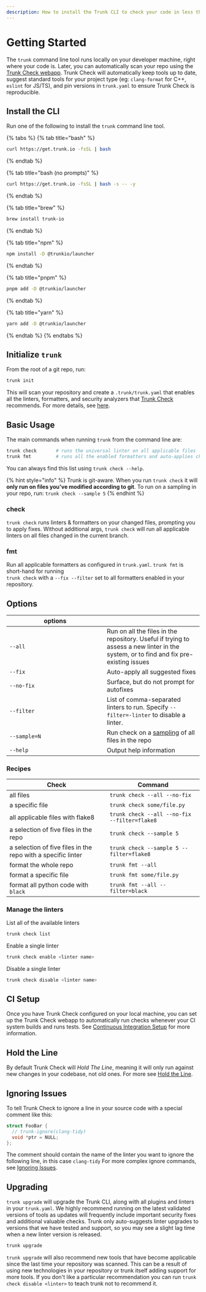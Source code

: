 ```yaml
---
description: How to install the Trunk CLI to check your code in less than 60 seconds.
---
```


# Getting Started

The `trunk` command line tool runs locally on your developer machine, right where your code is. Later, you can automatically scan your repo using the [Trunk Check webapp](check-cloud-ci-integration/). Trunk Check will automatically keep tools up to date, suggest standard tools for your project type (eg: `clang-format` for C++, `eslint` for JS/TS), and pin versions in `trunk.yaml` to ensure Trunk Check is reproducible.

## Install the CLI

Run one of the following to install the `trunk` command line tool.

{% tabs %}
{% tab title="bash" %}

```bash
curl https://get.trunk.io -fsSL | bash
```

{% endtab %}

{% tab title="bash (no prompts)" %}

```bash
curl https://get.trunk.io -fsSL | bash -s -- -y
```

{% endtab %}

{% tab title="brew" %}

```bash
brew install trunk-io
```

{% endtab %}

{% tab title="npm" %}

```bash
npm install -D @trunkio/launcher
```

{% endtab %}

{% tab title="pnpm" %}

```bash
pnpm add -D @trunkio/launcher
```

{% endtab %}

{% tab title="yarn" %}

```bash
yarn add -D @trunkio/launcher
```

{% endtab %}
{% endtabs %}

## Initialize `trunk`

From the root of a git repo, run:

```bash
trunk init
```

This will scan your repository and create a `.trunk/trunk.yaml` that enables all the linters, formatters, and security analyzers that [Trunk Check](./) recommends. For more details, see [here](advanced-setup/cli/init-in-a-git-repo.md).

## Basic Usage

The main commands when running `trunk` from the command line are:

```bash
trunk check       # runs the universal linter on all applicable files
trunk fmt         # runs all the enabled formatters and auto-applies changes
```

You can always find this list using `trunk check --help`.

{% hint style="info" %}
Trunk is git-aware. When you run `trunk check` it will **only run on files you've modified according to git**. To run on a sampling in your repo, run: `trunk check --sample 5`
{% endhint %}

### check

`trunk check` runs linters & formatters on your changed files, prompting you to apply fixes. Without additional args, `trunk check` will run all applicable linters on all files changed in the current branch.

### fmt

Run all applicable formatters as configured in `trunk.yaml`. `trunk fmt` is short-hand for running\
`trunk check` with a `--fix --filter` set to all formatters enabled in your repository.

## Options

<table><thead><tr><th width="238">options</th><th></th></tr></thead><tbody><tr><td><code>--all</code></td><td>Run on all the files in the repository. Useful if trying to assess a new linter in the system, or to find and fix pre-existing issues</td></tr><tr><td><code>--fix</code></td><td>Auto-apply all suggested fixes</td></tr><tr><td><code>--no-fix</code></td><td>Surface, but do not prompt for autofixes</td></tr><tr><td><code>--filter</code></td><td>List of comma-separated linters to run. Specify <code>--filter=-linter</code> to disable a linter.</td></tr><tr><td><code>--sample=N</code></td><td>Run check on a <a href="usage.md#sample">sampling</a> of all files in the repo</td></tr><tr><td><code>--help</code></td><td>Output help information</td></tr></tbody></table>

### Recipes

| Check                                                        | Command                                      |
| ------------------------------------------------------------ | -------------------------------------------- |
| all files                                                    | `trunk check --all --no-fix`                 |
| a specific file                                              | `trunk check some/file.py`                   |
| all applicable files with flake8                             | `trunk check --all --no-fix --filter=flake8` |
| a selection of five files in the repo                        | `trunk check --sample 5`                     |
| a selection of five files in the repo with a specific linter | `trunk check --sample 5 --filter=flake8`     |
| format the whole repo                                        | `trunk fmt --all`                            |
| format a specific file                                       | `trunk fmt some/file.py`                     |
| format all python code with `black`                          | `trunk fmt --all --filter=black`             |

### Manage the linters

List all of the available linters

```sh
trunk check list
```

Enable a single linter

```sh
trunk check enable <linter name>
```

Disable a single linter

```sh
trunk check disable <linter name>
```

## CI Setup

Once you have Trunk Check configured on your local machine, you can set up the Trunk Check webapp to automatically run checks whenever your CI system builds and runs tests. See [Continuous Integration Setup](check-cloud-ci-integration/) for more information.

## Hold the Line

By default Trunk Check will _Hold The Line_, meaning it will only run against new changes in your codebase, not old ones. For more see [Hold the Line](configuration/hold-the-line.md).

## Ignoring Issues

To tell Trunk Check to ignore a line in your source code with a special comment like this:

```cpp
struct FooBar {
  // trunk-ignore(clang-tidy)
  void *ptr = NULL;
};
```

The comment should contain the name of the linter you want to ignore the following line, in this case `clang-tidy` For more complex ignore commands, see [Ignoring Issues](configuration/ignoring-issues.md).

## Upgrading

`trunk upgrade` will upgrade the Trunk CLI, along with all plugins and linters in your `trunk.yaml`. We highly recommend running on the latest validated versions of tools as updates will frequently include important security fixes and additional valuable checks. Trunk only auto-suggests linter upgrades to versions that we have tested and support, so you may see a slight lag time when a new linter version is released.

```sh
trunk upgrade
```

`trunk upgrade` will also recommend new tools that have become applicable since the last time your repository was scanned. This can be a result of using new technologies in your repository or trunk itself adding support for more tools. If you don't like a particular recommendation you can run `trunk check disable <linter>` to teach trunk not to recommend it.
